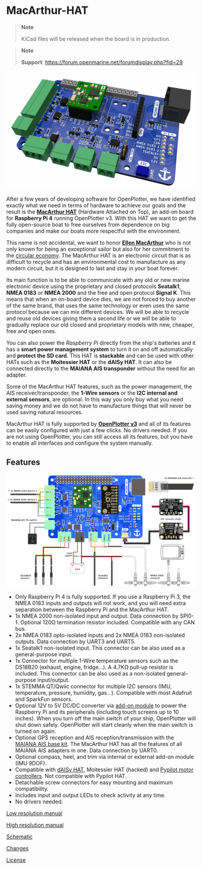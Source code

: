 # MacArthur-HAT

> __Note__
>
> KiCad files will be released when the board is in production.

> __Note__
>
> **Support**: https://forum.openmarine.net/forumdisplay.php?fid=29

![MacArthur-HAT](images/macarthur-render.jpg)

After a few years of developing software for OpenPlotter, we have identified exactly what we need in terms of hardware to achieve our goals and the result is the [**MacArthur HAT**](https://shop.openmarine.net/home/23-macarthur-hat.html) (Hardware Attached on Top), an add-on board for **Raspberry Pi 4** running OpenPlotter v3. With this HAT we want to get the fully open-source boat to free ourselves from dependence on big companies and make our boats more respectful with the environment.

This name is not accidental, we want to honor [**Ellen MacArthur**](https://en.wikipedia.org/wiki/Ellen_MacArthur) who is not only known for being an exceptional sailor but also for her commitment to the [circular economy](https://ellenmacarthurfoundation.org). The MacArthur HAT is an electronic circuit that is as difficult to recycle and has an environmental cost to manufacture as any modern circuit, but it is designed to last and stay in your boat forever.

Its main function is to be able to communicate with any old or new marine electronic device using the proprietary and closed protocols **Seatalk1**, **NMEA 0183** or **NMEA 2000** and the free and open protocol **Signal K**. This means that when an on-board device dies, we are not forced to buy another of the same brand, that uses the same technology or even uses the same protocol because we can mix different devices. We will be able to recycle and reuse old devices giving them a second life or we will be able to gradually replace our old closed and proprietary models with new, cheaper, free and open ones.

You can also power the *Raspberry Pi* directly from the ship's batteries and it has a **smart power management system** to turn it on and off automatically and **protect the SD card**. This HAT is **stackable** and can be used with other HATs such as the **Moitessier HAT** or the **dAISy HAT**. It can also be connected directly to the **MAIANA AIS transponder** without the need for an adapter.

Some of the MacArthur HAT features, such as the power management, the AIS receiver/transponder, the **1-Wire sensors** or the **I2C internal and external sensors**, are optional. In this way you only buy what you need saving money and we do not have to manufacture things that will never be used saving natural resources.

MacArthur HAT is fully supported by [**OpenPlotter v3**](https://openplotter.readthedocs.io/en/latest/description/what_is_openplotter.html) and all of its features can be easily configured with just a few clicks. No drivers needed. If you are not using OpenPlotter, you can still access all its features, but you have to enable all interfaces and configure the system manually.

## Features

![MacArthur-HAT](images/macarthur-diagram.png)

- Only Raspberry Pi 4 is fully supported. If you use a Raspberry Pi 3, the NMEA 0183 inputs and outputs will not work, and you will need extra separation between the Raspberry Pi and the MacArthur HAT.
- 1x NMEA 2000 non-isolated input and output. Data connection by SPI0-1. Optional 120Ω termination resistor included. Compatible with any CAN bus.
- 2x NMEA 0183 opto-isolated inputs and 2x NMEA 0183 non-isolated outputs. Data connection by UART3 and UART5.
- 1x Seatalk1 non-isolated input. This connector can be also used as a general-purpose input.
- 1x Connector for multiple 1-Wire temperature sensors such as the DS18B20 (exhaust, engine, fridge...). A 4.7KΩ pull-up resistor is included. This connector can be also used as a non-isolated general-purpose input/output.
- 1x STEMMA QT/Qwiic connector for multiple I2C sensors (IMU, temperature, pressure, humidity, gas...). Compatible with most Adafruit and SparkFun sensors.
- Optional 12V to 5V DC/DC converter via [add-on module](https://shop.openmarine.net/home/24-power-module-for-macarthur-hat.html) to power the Raspberry Pi and its peripherals (including touch screens up to 10 inches). When you turn off the main switch of your ship, OpenPlotter will shut down safely. OpenPlotter will start cleanly when the main switch is turned on again.
- Optional GPS reception and AIS reception/transmission with the [MAIANA AIS base kit](https://shop.openmarine.net/home/15-maiana-ais-base-kit.html). The MacArthur HAT has all the features of all MAIANA AIS adapters in one. Data connection by UART0.
- Optional compass, heel, and trim via internal or external add-on module (IMU 9DOF).
- Compatible with [dAISy HAT](https://shop.openmarine.net/home/14-daisy-hat-ais-receiver.html), Moitessier HAT (hacked) and [Pypilot motor controllers](https://pypilot.org/opencart/index.php?route=product/category&path=59). Not compatible with Pypilot HAT. 
- Detachable screw connectors for easy mounting and maximum compatibility.
- Includes input and output LEDs to check activity at any time.
- No drivers needed.

[Low resolution manual](Documentation_low.pdf)

[High resolution manual](Documentation.pdf)

[Schematic](Schematic.pdf)

[Changes](CHANGES.md)

[License](LICENSE)
